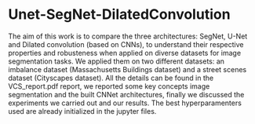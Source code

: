 # Unet-SegNet-DilatedConvolution

The aim of this work is to compare the three architectures: SegNet, U-Net and Dilated convolution (based on CNNs), to understand their respective properties and robusteness when applied on diverse datasets for image segmentation tasks.
We applied them on two different datasets: an imbalance dataset (Massachusetts Buildings dataset) and a street scenes dataset (Cityscapes dataset). 
All the details can be found in the VCS_report.pdf report, we reported some key concepts image segmentation and the built CNNet architectures, finally we discussed the experiments we carried out and our results.
The best hyperparamenters used are already initialized in the jupyter files.
